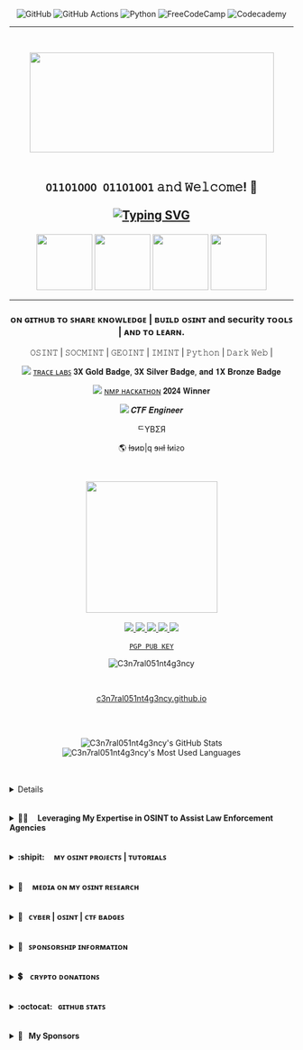 <div align="center">

![GitHub](https://img.shields.io/badge/github-black.svg?style=for-the-badge&logo=github&logoColor=green)
![GitHub Actions](https://img.shields.io/badge/github%20actions-black.svg?style=for-the-badge&logo=githubactions&logoColor=green)
![Python](https://img.shields.io/badge/REDTEAM-black?style=for-the-badge&logo=python&logoColor=red)
![FreeCodeCamp](https://img.shields.io/badge/Freecodecamp-black.svg?&style=for-the-badge&logo=freecodecamp&logoColor=green)
![Codecademy](https://img.shields.io/badge/Codecademy-black?style=for-the-badge&logo=codecademy&logoColor=green)

---

</div>

<br>
<p align="center"> <img width="433" height="177" src="https://user-images.githubusercontent.com/104733166/236908488-60f25e53-47a8-43d5-a45a-b9b9dd37900e.gif"/>
<br>
<br>

## <p align="center"> ```𝟢𝟣𝟣𝟢𝟣𝟢𝟢𝟢 𝟢𝟣𝟣𝟢𝟣𝟢𝟢𝟣``` 𝚊𝚗𝚍 𝚆𝚎𝚕𝚌𝚘𝚖𝚎! 👋 <br> <br> [![Typing SVG](https://readme-typing-svg.herokuapp.com?font=Goldman&size=21&duration=3333&pause=333&color=00F72B&background=000000&vCenter=true&multiline=true&width=433&height=133&lines=%24+whoami;WHITEROSE.;%5BBrijesh../../../etc.passwd%5D%F0%9F%93%A1)](https://git.io/typing-svg)</p>


<p align="center"> 

<img width="99" height="99" src="https://i.pinimg.com/1200x/8c/fc/f2/8cfcf2a8010fe9a08647754bd93fb1c4.jpg"/>

<img width="99" height="99" src="https://upload.wikimedia.org/wikipedia/commons/4/43/Seal_of_the_United_States_Department_of_Defense_%282001%E2%80%932022%29.png"/>

<img width="99" height="99" src="https://scontent.famd18-1.fna.fbcdn.net/v/t39.30808-6/462365207_946333627536643_8700398047686033444_n.jpg?_nc_cat=103&ccb=1-7&_nc_sid=6ee11a&_nc_ohc=sOBHlEQlT9cQ7kNvwERVMAK&_nc_oc=AdkxtBSlUOD7WH3ppGPvPmYcI0t-jF-pZAc2Q-MBl_UvVs1wC_uGOsDzNdFq2LT86m0&_nc_zt=23&_nc_ht=scontent.famd18-1.fna&_nc_gid=10GUuHQ2WiYtxhymDjaDzQ&oh=00_AfUCzvw53lz6l68eRuRrL9MFZWhQduoFlVPd6gHsz7bz5w&oe=689B97D9"/>

<img width="99" height="99" src="https://cdn.theorg.com/981a3a04-dfc8-4ccd-852a-c6b86310b4ea_thumb.jpg"/>
</p>

---

###  <p align="center"> ᴏɴ ɢɪᴛʜᴜʙ ᴛᴏ ꜱʜᴀʀᴇ ᴋɴᴏᴡʟᴇᴅɢᴇ | ʙᴜɪʟᴅ ᴏꜱɪɴᴛ and security ᴛᴏᴏʟꜱ | ᴀɴᴅ ᴛᴏ ʟᴇᴀʀɴ. </p>    

<p align="center"> 𝙾𝚂𝙸𝙽𝚃 | 𝚂𝙾𝙲𝙼𝙸𝙽𝚃 | 𝙶𝙴𝙾𝙸𝙽𝚃 | 𝙸𝙼𝙸𝙽𝚃 | 𝙿𝚢𝚝𝚑𝚘𝚗  | 𝙳𝚊𝚛𝚔 𝚆𝚎𝚋 | </p>
<p align="center"> <img width="15" src="https://user-images.githubusercontent.com/104733166/219610687-0da86d7d-dcd7-451e-8ac7-f4f484092dea.png"> <a href=https://www.tracelabs.org>ᴛʀᴀᴄᴇ ʟᴀʙꜱ<a> 𝟑𝐗 𝐆𝐨𝐥𝐝 𝐁𝐚𝐝𝐠𝐞, 𝟑𝐗 𝐒𝐢𝐥𝐯𝐞𝐫 𝐁𝐚𝐝𝐠𝐞, 𝐚𝐧𝐝 𝟏𝐗 𝐁𝐫𝐨𝐧𝐳𝐞 𝐁𝐚𝐝𝐠𝐞 </p> 
<p align="center"> <img width="15" src="https://github.com/user-attachments/assets/6290e4f8-97dd-4818-b11a-b712de5761cc"> <a a href=https://www.missingpersonshackathon.com.au>ɴᴍᴘ ʜᴀᴄᴋᴀᴛʜᴏɴ<a> 𝟐𝟎𝟐𝟒 𝐖𝐢𝐧𝐧𝐞𝐫 </p> 
<p align="center"> <img width="66" src="https://github.com/C3n7ral051nt4g3ncy/C3n7ral051nt4g3ncy/assets/104733166/82ec8424-8403-44dc-b83d-85191fad9026"> 𝑪𝑻𝑭 𝑬𝒏𝒈𝒊𝒏𝒆𝒆𝒓</p>     
<p align="center">ᄃYBΣЯ</p>
<p align="center">🌎 ƚɘᴎɒ|q ɘʜƚ ƚᴎiꙅo</p>
<br>



<p align="center"> <img width="233" height="233" src="https://user-images.githubusercontent.com/104733166/187543867-773fe7a1-093c-4dd9-9029-a84fae9ddc99.gif"/>

<br>
      
<p align="center">
  <!-- Medium -->
  <a href="https://deepsystems.medium.com/">
    <img src="https://img.shields.io/badge/Medium-000000?style=for-the-badge&logo=medium&logoColor=white"/>
  </a>

  <!-- X / Twitter -->
  <a href="https://x.com/whiteroseRT">
    <img src="https://img.shields.io/badge/X-000000?style=for-the-badge&logo=x&logoColor=white"/>
  </a>

  <!-- Instagram -->
  <a href="https://www.instagram.com/whiterose.jpeg/">
    <img src="https://img.shields.io/badge/Instagram-E4405F?style=for-the-badge&logo=instagram&logoColor=white"/>
  </a>

  <!-- Reddit -->
  <a href="https://www.reddit.com/user/Prudent_Effort_4065/">
    <img src="https://img.shields.io/badge/Reddit-FF4500?style=for-the-badge&logo=reddit&logoColor=white"/>
  </a>

  <!-- GitHub -->
  <a href="https://github.com/redhet-whiterose">
    <img src="https://img.shields.io/badge/GitHub-100000?style=for-the-badge&logo=github&logoColor=white"/>
  </a>



<br>

<div align="center">


</div>
            
</div>


</div>

<p align="center"><a href="https://keybase.io/osint_intel/pgp_keys.asc"><code>PGP PUB KEY</code></a> </p>

<p align="center"> 
<img src="https://komarev.com/ghpvc/?username=C3n7ral051nt4g3ncy&label=Profile%20views&color=blueviolet&style=flat" alt="C3n7ral051nt4g3ncy"/></p>

<br>
<p align="center"> 
<a href=https://c3n7ral051nt4g3ncy.github.io/index.html>c3n7ral051nt4g3ncy.github.io<a>
</p>        
<br>
<br>

<p align="center"> 

<img width="600px" src="https://github-readme-stats-lake-omega.vercel.app/api?username=C3n7ral051nt4g3ncy&show_icons=true&line&theme=ocean_dark&midnight-purple&bg_color=100,000000,8a2eff" alt="C3n7ral051nt4g3ncy's GitHub Stats"/>
   
<br>
      
<img width="600px" src="https://github-readme-stats-lake-omega.vercel.app/api/top-langs/?username=C3n7ral051nt4g3ncy&&&langs_count=4&line&theme=ocean_dark&midnight-purple&bg_color=100,000000,8a2eff" alt="C3n7ral051nt4g3ncy's Most Used Languages"/>

</p>

<br>

<br>

<!-- Whois.COA -->
<details>
<summary><b> :mag:&nbsp; &nbsp; ᴡʜᴏɪꜱ.ᴄ3ɴ7ʀᴀʟ051ɴᴛ4ɢ3ɴᴄʏ &nbsp;&nbsp;&nbsp;</b></summary><p>
<img align="right" width="99" height="99"  src="https://user-images.githubusercontent.com/104733166/166296936-0dd0d432-4d6a-42ab-9000-189cebfbceff.png" />
      
<blockquote>
      
$ 𝚠𝚑𝚘𝚊𝚖𝚒
  
<br><ul style="list-style-type:disc;">
<li>🔥 Passionate about: CYBER | OSINT | SOCMINT | IMINT | GEOINT | DARK WEB | CRYPTO | PYTHON | OPSEC :lock: </li>

<li>👨‍🏫 OSINT Trainer <a href=https://github.com/TacticalOsintAcademy>@Tactical OSINT Academy</a></li>
<li>👨‍🏫 OSINT Trainer <a href=https://www.ess-e.fr>@École Supérieure de la Sûreté des Entreprises</a> For the DSAC course (Data Security Analyst) and ROC (Renseignement d'Origine Cyber) </li>
<li>👑 Founding Member of <a href=https://osint.uk>OSINT.UK</a></li>

<li>🏴 The OSINTion Black Badge </li>
<li>🥇 3x Trace Labs Gold Badge award </li> 
<li>🏆 2024 NMP Hackathon Winner </li>
<li>🥈 3x Trace Labs Silver Badge Award</li>
<li>🥉 1x Trace Labs Bronze Badge Award</li>
<li>⚖️ Trace Labs Judge (OSINTomatico Conference 2023, Madrid, Spain)</li> 
<li>👾 Hacktoria Community Member | Ⓗ Hacktoria CTF Team Member</li>

<br>
<li>🧠 Regular contributor to the OSINT community & enjoys bringing to light new OSINT techniques. </li>
<li>👨‍💻 Creator of <a href=https://github.com/C3n7ral051nt4g3ncy/HandleHawk>HandleHawk 🦅 Username Reconnaissance tool<a></li>
<li>👨‍💻 Creator of the Masto <a href=https://github.com/C3n7ral051nt4g3ncy/Masto_Maltego_Transform>Maltego Transform<a></li>
<li>🤖 Creator of the OpenAI GPT called <a href=https://chatgpt.com/g/g-UPQXoVGbN-trace-labs-buddy>Trace Labs Buddy<a> ֎ </li>
<li>🤖 Creator of the Discord Bot called <a href=https://github.com/C3n7ral051nt4g3ncy/GitOSINT_Bot>GitOSINT<a> 🦾</li> 
<li>👨‍💻 Creator of <a href=https://github.com/C3n7ral051nt4g3ncy/Masto>Masto<a> 🐘</li> 
<li>👨‍💻 Creator of <a href=https://pypi.org/project/masto/>the Masto OSINT Tool Python package (on PyPI)</a> 🐘 </li>
<li>👨‍💻 Creator of <a href=https://github.com/C3n7ral051nt4g3ncy/webosint>WebOSINT<a> 🌐 </li> 
<li>👨‍💻 Creator of <a href=https://github.com/C3n7ral051nt4g3ncy/WhatsMyName-Python>WhatsMyName Python<a> 👤 </li> 
<li>👨‍💻 Creator of <a href=https://github.com/C3n7ral051nt4g3ncy/JustTrakEM>Just Trak'EM<a> 📍 </li>     
<li>🤓 Creator of <a href=https://github.com/C3n7ral051nt4g3ncy/PCT>People Count Tool<a> 🧑‍🤝‍🧑</li> 
<li>👨‍💻 Creator of <a href=https://github.com/C3n7ral051nt4g3ncy/FB2MKTP>FB2MKTP - Facebook to Marketplace<a> 🇫🇧 ==> 🇲 🇰 🇹 🇵</li> 
<br>
<li>🎤 Invited as a speaker at <a href=https://web.archive.org/save/https://europe.forum-fic.com/en/associated-event-osint-day> FIC 2023 (International CyberSecurity Forum | OSINT Day)<a></li> 
<li>🎤 Invited as a speaker at <a href=https://www.youtube.com/watch?v=Yk8JNM2Snno>  OSINT Punk 23 </a> #OSINTPunk23</li> 
<li>🎤 Invited as a speaker at <a href=https://www.linkedin.com/company/osinterdam/>  OSINTerdam 07-2024 (Amsterdam, NL) </a> #OSINTerdam</li> 
<li>👮‍♂️ Invited as an OSINT analyst at Bordeaux Montaigne University, for the <a href=https://github.com/C3n7ral051nt4g3ncy/C3n7ral051nt4g3ncy/assets/104733166/683c8081-c8ba-467c-8dd4-13c7f624b562> first #OSINT Law Enforcement Bootcamp 2024<a>, organized by CyberNeTic Project, to work and help solve Cold Cases for the French National Police and Gendarmerie .
<br>
<br>
<li>✒️ Volunteer report writer for the <a href=https://www.tracelabs.org>Trace Labs<a> organization after Trace Labs CTF events.</li> 
<li>🗃️ Archiver at <a href=https://archive.org/>The Internet Archive</a> (Wayback Machine)</li> 
<li>✍️ Project WhatsMyName 2nd top contributor behind <a href=https://github.com/WebBreacher> @WebBreacher</a> WMN is one of the top OSINT Tools for username enumeration: https://whatsmyname.app (GitHub: https://github.com/WebBreacher/WhatsMyName)</li> 
<li>✍️ Writer/Contributor to the OSINT Newsletter by Jake Creps. Shared a 404 Bypass Technique that was found on Gravatar <a href=https://github.com/C3n7ral051nt4g3ncy/C3n7ral051nt4g3ncy/assets/104733166/210e4a44-409f-4767-a5cd-aa6456b61265>in the October 2023 OSINT Newsletter</a> 
<br>
<br>
<li>🥇1st place - Gold Badge Award in the Trace Labs OSINT Search Party CTF 2025.04 </li> 
<li>🥇1st place - CTF HUNT, École de Guerre Économique (Economic War School) </li> 
<li>🥇1st place - 2024 Australia NMP (National Missing Persons) Hackathon (215 Teams Competed) </li>
<li>🥇1st place - Gold Badge Award in the Trace Labs OSINT Search Party CTF 2024.01 </li> 
<li>🥇1st place - Gold Badge Award in the Trace Labs OSINT Search Party CTF 2023.02 </li>    
<li>🥇1st place in the OSINT GAMES CTF TENET | 2022: created by <a href=https://github.com/WebBreacher> @WebBreacher</a></li>
<li>🥇1st Team to finish the HEXA OSINT CTF 2024 Challenges phase (V3) (4th overall after the reports "analysis" phase). Team "Les Blaireaux des Légendes"</a></li>
<li>🥇1st place in the Hacktoria OSINT CTF | Downtown Murderer 2022</li> 
<li>🥇1st place in the CTF OSINT Bleuet de France 2022 (AEGE War School and ONACVG/Bleuet de France , French Ministry of Defense)</li>
<li>🥈2nd place in the 2024 Stranger Case OSINT CTF organised by Esna Bretagne. CTF partnership with Orange Cyberdefense, Root Me, and Yubico.
<li>🥈2nd place - Silver Badge Award in the Trace Labs OSINT Search Party CTF 2024.04</li>
<li>🥈2nd place - Silver Badge Award in the Trace Labs OSINT Search Party CTF 2022.11 | OSE (Operation Safe Escape)</li>
<li>🥈2nd place - Silver Badge Award in the Trace Labs OSINT Search Party CTF 2022.03</li>
<li>🥈2nd place Hacktoria CTF Operation Manhunt 2023 </li>
<li>🥈2nd Place Hacktoria CTF OP Galaxios 2022</li>
<li>🥉3rd Place in the OSINT Combine CTF | 2025 </li>
<li>🥉3rd Place Oscar Zulu OSINT CTF | Le Bruit des Bottes| 2025 </li>
<li>🥉3rd Place MilOsint CTF | 2021 </li>
<li>🥉3rd Place in the Stranger Case OSINT CTF organised by Esna Bretagne and Esn'Hack ./CTF partnership with DGA - Direction Générale de l'Armement (French Government Defense procurement and technology agency), Airbus Cybersecurity, Diateam & Apixit | 2022</li>
<br>
<li> Participated in the <a href=https://www.missingpersonshackathon.com.a> 2024 Australian National Missing Persons (NMP) Hackathon</a></li>
<li> Qualified for the HEXA OSINT CTF final at LeHack 2024 (https://lehack.org), Team Blaireaux des Légendes (1st place in the Challenges | 4th after the reports analysis) </a></li> 
<li> One of 9 out of +700 to fully complete the <a href=https://samplectf.com> SampleCTF</a></li> 
<li> 6th place HEXA OSINT CTF 2021 Team OSINT-B33R [Sopra Steria and La Fabrique Défense, French Ministry of Defense]</li>
<li> 6th place out of 170 Teams in the 2024 Gendarmerie Nationale CTE (Capture The Evidence) 
<li> 8th place HEXA OSINT CTF V2 2023 Team CogitOSINT Ergo Sum [Sopra Steria]- 116 Teams participated.</li> 
<li> Participated in the 2022 DefCon https://defcon.org Trace Labs OSINT CTF, Las Vegas, USA (7th Place with The Osint Unit)</li> 
<li> Participated Solo in the RACTF - Digital Overdose 2022 Conference CTF (Teams of 4 players), 27th place out of over 450 teams</li>

<br>

<li> Mentionned by RUSI:Royal United Services Institute (UK's leading defence and security think tank), on the following 62-page paper --> <a href=https://static.rusi.org/330_OP_FutureOfOpenSourceIntelligence_FinalWeb0.pdf> The Future of Open Source Intelligence for UK National Security</a>  [Archived on WayBack Machine] </li>
<li> Featured on a Facial Recognition Guide by Henk Van Hess on GIJN (Global Investigative Journalism Network) --> <a href=https://gijn.org/resource/facial-recognition-made-easy/>Facial Recognition made easy</a> [Archived on WayBack Machine] </li>
<li> Mentionned by the <a href=https://baj.media/be/karysnae/sposoby-raspoznavaniya-lic-instrumenty-dlya-jurnalistov> Belarussian Association of Journalists</a> [Archived on WayBack Machine] </li>
<li> First to find and reveal weaknesses on Sports Tracker App which has Public Tracking on by default for iOS devices  --> <a href=https://x.com/OSINT_Tactical/status/1770471606038483270/> Thread posted on X </a> </li>
<li> Featured in this French press article about the top French OSINTers --> <a href=https://www.latribune.fr/opinions/tribunes/renseignement-de-source-ouverte-osint-l-excellence-francaise-peut-elle-encore-etre-renforcee-956805.html> OSINT, Can French excellence still be reinforced</a> [Archived on WayBack Machine] </li>
<li> Featured in the <a href=https://www.aege.fr/global/gene/link.php?doc_id=97>January 2024 issue of Mag'OSINT</a> [Archived on WayBack Machine] </li>
<li> Featured in <a href=https://intelekto.fr/21221-top-15-comptes-twitter-osint/>Intelekto's top 15 OSINT accounts to follow on Twitter</a> [Archived on WayBack Machine] </li>
<li> Featured in <a href=https://github.com/cqcore/OSINT-Practitioners/> CqCore's TOP Osint Practitioners list</a> </li>
<li> Featured on <a href=https://0xtechrock.gumroad.com/l/OSINTers>0xtechrock's OSINTers list to follow</a> [Archived on WayBack Machine] </li>
<li> Featured in the <a href=https://osintnewsletter.com/p/50> OSINT Newsletter Issue 50 (April 2024) </a></li>  
<li> Featured in the <a href=https://osintnewsletter.com/p/the-osint-newsletter-missing-persons-trace-labs> Jake Creps 28th of August 2023 OSINT Newsletter --> Finding Missing Persons - Trace Labs CTF Review (DEFCON 31) </a> [Archived on WayBack Machine]</li>   
<li> Featured in the <a href=https://osintnewsletter.com/p/the-osint-newsletter-july-2023> Jake Creps July 2023 OSINT Newsletter</a> regarding the Google Calendar OSINT Technique that I found. [Archived on WayBack Machine]</li> 
<li> Featured in the <a href=https://644w7.r.a.d.sendibm1.com/mk/mr/sh/1f8JAEjGcfF85v6RgNXbSXMreF/Lizgp5au4XQp> Intelfe July 2023 Newsletter</a> regarding the Google Calendar OSINT Technique that I brought to light.</li> 
<li> Featured in the July 2023 <a href=https://preview.mailerlite.com/d5n9d8q0s0/2260397387069529087/o2t5/> OSINT Jobs Newsletter</a> regarding the new Google Calendar OSINT Technique that I found. [Archived on WayBack Machine]</li>    
<li> Featured in the <a href=https://osintnewsletter.com/p/march-2023> Jake Creps March 2023 OSINT Newsletter</a> in relation to a new Google Chat Technique I brought to light. [Archived on WayBack Machine]</li> 
<li> Featured in <a href=https://sector035.nl/articles/2022-35>Week in OSINT 2022-35</a> by <a href=https://twitter.com/Sector035>@Sector035. </a> [Archived on WayBack Machine] <a/></li>
<li> Featured again in <a href=https://sector035.nl>sector035's newsletter</a> in relation to Masto OSINT tool in <a href=https://sector035.nl/articles/2022-45>Week in OSINT 2022-45 <a/> [Archived on WayBack Machine] </li>
<li> Mentioned in the resources of <a href=https://github.com/WebBreacher> @WebBreacher</a> at the 2022 DEFCON30 | Recon Village: 
 <a href=https://reconvillage.org/talks/#talk-1> The Future of Collecting Data from the Past: OSINT Now and Beyond</a> (Resource: OSINT Inception). [Archived on WayBack Machine] <a/></li>
<li> OSINT-FR Hall of Fame: <a href=https://osintfr.com/en/our-osinters-are-talented>Talented OSINTers</a> [Archived on WayBack Machine] </a></li>
<li> Featured in the <a href=https://preview.mailerlite.com/c7j8u4n9s2/2037099115355053047/o5z0/>OSINT Jobs September 2022 newsletter - This Week's OSINT Tips and Tricks. </a>[Archived on WayBack Machine]</li>
<li> Work done on partial Facial Recognition was <a href=https://github.com/C3n7ral051nt4g3ncy/C3n7ral051nt4g3ncy/assets/104733166/c858d586-06ef-434c-bb39-6d91ce78a743>mentionned at the INCYBER Forum 2024</a> by Sylvain Hajri (Navlys), founder of Epieos.</li>
<li> Facial Recognition work was presented at the <a href=https://user-images.githubusercontent.com/104733166/203194889-b04994b2-1357-4a2a-9f73-e2ba0c87b238.png> RootedCON 2022 in Madrid</a></li>
<li> Beta-Tester for <a href=https://app.osintracker.com>OSINTracker</a> and OSINT Rooms on <a href=https://tryhackme.com> TryHackMe</a></li>
<li> Osintracker Sponsor --> https://www.osintracker.com/partnerships</li>
<li> 2024 InCyber Forum Partner #Fic2024 for the OSINT Day</li>
<li> Contributed to <a href=https://www.osint.industries>Osint Industries</a> the Facebook Marketplace module</li>
<li> Featured in an <a href=https://www.osint.industries/project/using-facebook-to-crack-fraud-and-find-missing-persons-with-osint-tactical>OSINT Industries Case Study:</a> "Using Facebook to Crack Fraud and Find Missing Persons with OSINT Tactical."</li>
<li> Feb 2025: Helped <a href=https://www.osint.industries>OSINT Industries</a> with various modules</li>
<li> Feb 2025: <a href="https://github.com/C3n7ral051nt4g3ncy/C3n7ral051nt4g3ncy/blob/main/assets/Linkedin.png">Posted</a> about a vulnerability on <a href="https://www.pappers.fr">Pappers</a> exposing hundreds of passport numbers. It was fixed by Pappers in less than 24 hours.</li>
<li> March 2025: <a href="https://github.com/user-attachments/assets/31cb2d88-9b95-4e15-a7d8-f1b9bafc1b17"> Complimented by Maltego for creating Masto Maltego Transform.</a>
<li> Mentioned in an article by OSINT Industries on 14/03/2025 --> <a href="https://www.osint.industries/post/osint-on-facebook-find-emails-phone-numbers-and-more">OSINT on Facebook: Find Emails, Phone Numbers, and More.</a>






</ul>  
</blockquote>
  
</p>
</details>
  
<br>  
  
<br>

<!-- Using My OSINT (Open Source Intelligence) skills & tactics to help Law Enforcement -->
<details>
<summary><b>👮‍♀️ &nbsp; &nbsp; Leveraging My Expertise in OSINT to Assist Law Enforcement Agencies &nbsp;&nbsp;&nbsp; </b></summary>
<p>

<!-- Helping Law Enforcement Cases:START -->

- Identified and located an individual wanted by the FBI by using only Open Source Intelligence --> <a href=https://x.com/OSINT_Tactical/status/1728460721762279843>See the Post on X. </a></li>

- Found data on a criminal wanted by the Australian NSW Police --> <a href=https://github.com/C3n7ral051nt4g3ncy/C3n7ral051nt4g3ncy/assets/104733166/40c0246b-fe22-419f-8dd9-7c6ce1bf596e> Report was sent in 2023 </a></li>

- Found new <a href=https://github.com/C3n7ral051nt4g3ncy/C3n7ral051nt4g3ncy/assets/104733166/80c4501f-8e46-40cb-a999-48254369d135> intelligence on a high priority wanted criminal </a>. The intel was submitted to Europol - FAST (Fugitive Active Search Team)</li>

- Located an individual wanted by the UK NCA (National Crime agency) and provided the NCA with his <a href=https://github.com/C3n7ral051nt4g3ncy/C3n7ral051nt4g3ncy/assets/104733166/f7bb9ca0-2b21-40dd-a79c-0ef7efb39118> current location and the exact GPS coordinates of where to find him. </a></li>

- Found information on a wanted criminal in UK and submitted the <a href=https://github.com/C3n7ral051nt4g3ncy/C3n7ral051nt4g3ncy/assets/104733166/70eb781f-c0ec-4b34-8b0c-507747ded764> data </a> to the London Metropolitan Police.

- Helped French law enforcement identify & arrest a group of criminals using only OSINT (Open Source Intelligence) <a href=https://github.com/C3n7ral051nt4g3ncy/C3n7ral051nt4g3ncy/assets/104733166/a50be2f0-bcd6-49fa-9b3b-601c33c5623e> Click to see the Thank you note from the Gendarmerie Nationale Commander. </a></li>

- Carried out extensive research that lead to finding intelligence on a Ukrainian hacker wanted by the US Government with a 1 million price tag on his head (Full findings report is 33 pages)  <a href=https://x.com/OSINT_Tactical/status/1741230287856537705> Twitter post. </a></li>



<!-- Helping Law Enforcement Cases:END --></p> 
      
</details>

<br>

<br>

<!-- OSINT Projects -->
<details>
<summary><b>:shipit: &nbsp; &nbsp; ᴍʏ ᴏꜱɪɴᴛ ᴘʀᴏᴊᴇᴄᴛꜱ | ᴛᴜᴛᴏʀɪᴀʟꜱ &nbsp;&nbsp;&nbsp; </b></summary>
<p>
      
<!-- OSINT-PROJECT-LIST:START -->
- [HandleHawk Username Recon 🦅 ](https://github.com/C3n7ral051nt4g3ncy/HandleHawk)
- [Masto Maltego Transform 🐘 ](https://github.com/C3n7ral051nt4g3ncy/Masto_Maltego_Transform)
- [Trace Labs Buddy GPT ֎ - Helping Teams before and during Trace Labs CTF events](https://chatgpt.com/g/g-UPQXoVGbN-trace-labs-buddy)
- [OSINT INCEPTION 🚀 - A start.me page of the best OSINT start.me projects](https://start.me/p/Pwy0X4/osint-inception)
- Project OSINT inception is used by [SMART - Start Me Aggregated Resource Tool](https://smart.myosint.training)
- [OSINT INCEPTION GITHUB 🏢 - Project Links](https://github.com/C3n7ral051nt4g3ncy/OSINT_Inception-links)
- [GOOGLE CSE 🇬 - Google Custom Search Engine of the top start.me resources](https://start.me/p/Pwy0X4/osint-inception)
- [FACIAL RECOGNITION 👤 - Tracking Military personnel with facial recognition](https://twitter.com/OSINT_Tactical/status/1498694266754899978)
- [OSINT BOOKMARKLETS 🏷️ - Semi-Automated Faster Searches](https://github.com/C3n7ral051nt4g3ncy/OSINT-Bookmarklets)
- [Protintelligence 🐍 - Python Tool](https://github.com/C3n7ral051nt4g3ncy/Prot1ntelligence)
- [W3b0s1nt (WebOSINT) 🐍  - Python Tool](https://github.com/C3n7ral051nt4g3ncy/webosint)
- [WhatsMyName-Python 🐍 - Unofficial WMN Python Script I made for myself](https://github.com/C3n7ral051nt4g3ncy/WhatsMyName-Python)
- [Masto OSINT Tool 🐍 - Python tool to gather information on Mastodon users and instances](https://github.com/C3n7ral051nt4g3ncy/Masto)
- [Just Trak'EM 🐍 - Python tool to search for Sports Tracker Profiles](https://github.com/C3n7ral051nt4g3ncy/JustTrakEM)
- [People Count Tool 🧑‍🤝‍🧑 - Python tool running on a development server (Flask), uses YOLOv5 Artificial Intelligence to count people from an image.](https://github.com/C3n7ral051nt4g3ncy/PCT)
- [FB2MKTP 🐍  - Python tool to get Facebook user ID and to go from FB profile to Marketplace account.](https://github.com/C3n7ral051nt4g3ncy/FB2MKTP)
- [GitOSINT Bot 🤖  - Discord OSINT Bot](https://github.com/C3n7ral051nt4g3ncy/GitOSINT_Bot)
- Tutorial 📚 [- cURL for OSINT](https://github.com/C3n7ral051nt4g3ncy/cURL_for_OSINT)
- Tutorial 📚 [- Obsidian | Made 2 templates](https://github.com/C3n7ral051nt4g3ncy/Obsidian)
- Tutorial 📚 [- Using a Virtual Environment for OSINT Python tools](https://github.com/C3n7ral051nt4g3ncy/python_virtual_environment)
- First to find the Google Chat Technique 🕵️‍♂️ [- First to find and mention the Google Chat Technique to check if a Gmail address or Google Group exists, with the ability to also get the photo of the user, and GAIA ID](https://twitter.com/OSINT_Tactical/status/1635386804441600001?s=20)
- Facial Recognition Trick and Tip 👤 [- Found that 2 different Facial Recognition tools don't work with black and white photos of faces, a simple trick solves this issue](https://twitter.com/OSINT_Tactical/status/1661055926424551439)
- First to find the Protonmail Custom Domain trick ⚛️ [- Found that the API shows the main email address for any custom domain that uses a catch-all, no matter what the input in front of {%@domain.com} is](https://twitter.com/OSINT_Tactical/status/1666505637780398101?s=20)
- Created a Map (in French) of firearms that have been used (confirmed shots fired), stolen, or seen on social media during the France June/July 2023 Riots. The map was/is used by Law Enforcement, French and foreign OSINT community members, and viewed thousands of times --> [Click here to see the Map](https://goo.gl/maps/vszdNxCvkVFChcDm8)
- First to find the Google Calendar OSINT Technique 📆 [- Found a way of checking if any email is tied to a Google Account by using Google Calendar](https://twitter.com/OSINT_Tactical/status/1677405840146309121?s=20)
- Found a new technique for Snapchat Map in November 2023 to get the date and time of a video


<br>

:octocat: **GitHub Code | Projects contributions:** 
      
- https://whatsmyname.app [WhatsMyName OSINT Tool](https://github.com/WebBreacher/WhatsMyName) created by [@WebBreacher](https://github.com/WebBreacher) and by [@OSINTCombine](https://github.com/OSINTCombine)
- [Obsidian OSINT Templates](https://github.com/WebBreacher/obsidian-osint-templates) in collaboration with [@WebBreacher](https://github.com/WebBreacher)
- [OSINT Stuff Tool Collection](https://github.com/cipher387/osint_stuff_tool_collection) created by [@cipher387](https://github.com/cipher387)
- [Twayback Python OSINT Tool](https://github.com/Mennaruuk/twayback) by [@Mennaruuk](https://github.com/Mennaruuk)
- [Maigret OSINT Tool](https://github.com/soxoj/maigret) by [@Soxoj](https://github.com/soxoj)
- [Mailcat email OSINT Tool](https://github.com/sharsil/mailcat) by [@sharsil](https://github.com/sharsil)
      
<!-- OSINT-PROJECT-LIST:END --></p> 
      
</details>

<br>

<!-- Media --> <br>
<details>
<summary><b>📰 &nbsp; &nbsp; ᴍᴇᴅɪᴀ ᴏɴ ᴍʏ ᴏꜱɪɴᴛ ʀᴇꜱᴇᴀʀᴄʜ &nbsp;&nbsp;&nbsp;  </b></summary>
<p>

<br>
      
<br>
      
<!--MEDIA:START-->
      
*`The articles below have been archived, in case one of them is not accessible, grab the link and put it through The Internet Archive (WayBack Machine)` 
     
- <a href="https://www.wired.com/story/facial-recognition-identify-russian-soldiers"> WIRED: Online Sleuths Are Using Face Recognition to ID Russian Soldiers 🇺🇸</a>
      
- <a href="https://www.washingtonexaminer.com/news/identities-of-russian-soldiers-revealed-through-facial-recognition-technology"> Washington Examiner Article 🇺🇸</a>
 
- <a href="https://www.latribune.fr/opinions/tribunes/renseignement-de-source-ouverte-osint-l-excellence-francaise-peut-elle-encore-etre-renforcee-956805.html"> Renseignement de source ouverte (OSINT) : l'excellence française peut-elle encore être renforcée ? 🇫🇷 <a/>
      
- <a href="https://www.nextinpact.com/article/68616/la-reconnaissance-faciale-pour-combattre-guerre-en-ukraine"> La Reconnaissance Faciale pour combattre la guerre en Ukraine/ French Article writen by @ManHack 🇫🇷 <a/>
  
- <a href="https://www.rfi.fr/fr/technologies/20220316-la-reconnaissance-faciale-en-temps-de-guerre-selon-clearview"> La reconnaissance faciale en temps de guerre selon Clearview 🇫🇷 <a/>
      
- <a href="https://fr.news.yahoo.com/société-française-identifie-soldats-russes-135210413.html?guccounter=1&guce_referrer=aHR0cHM6Ly93d3cuZ29vZ2xlLmNvbS8&guce_referrer_sig=AQAAAHYcbidHeQvwNF89cFqzPqUoIrVfduflgQ57WzTkKhkXHPohouH-4JUJBrEsDO7ooxxzjtC1xHtp4T3RipXLVmKks82Xaozw3AxMPA9YmDWLeO__5Aqaz4K5xvQTqEs3_OJyyNi_2ODxmX7O21-Lyrdw4ckO8eimNh9Zf7OI9AZJ"> Une société française identifie les soldats russes en Ukraine par reconnaissance faciale 🇫🇷 <a/>
      
- Mentionned in MAG'OSINT (Osint Magazine of the French Economic War School) 🇫🇷 [MAGOSINT.pdf](https://github.com/C3n7ral051nt4g3ncy/C3n7ral051nt4g3ncy/files/10948348/2023113354_mag-osint-13-aege-2.pdf)
      
      
- <a href="https://www.abc.es/economia/abci-inteligencia-artificial-tambien-entra-combate-guerra-ucrania-202203140205_noticia.html"> Spanish Article 🇪🇸</a>

- <a href="https://www.elespanol.com/mundo/20230501/tension-cargas-policiales-francia-convierte-protesta-macron/760424065_0.html"> Spanish Article 🇪🇸</a>
      
- <a href="https://as.com/diarioas/2022/03/06/actualidad/1646582802_197827.html"> Spanish Article 🇪🇸</a>
      
- <a href="https://www.niusdiario.es/ciencia-y-tecnologia/tecnologia/inteligencia-militar-alcance-prolifera-invasion-osint_18_3291497041.html"> Spanish Article 🇪🇸</a>
  
- <a href="https://news.sina.cn/gn/2022-03-28/detail-imcwiwss8541952.d.html"> Chinese article 🇨🇳 <a/>
  
- <a href="https://m.thepaper.cn/baijiahao_17188086"> Chinese article 🇨🇳 <a/>

- <a href="https://technews.tw/2022/03/21/ai-in-war/"> Featured in Tech News: Taiwan 🇹🇼 <a/>

- [Comments](https://user-images.githubusercontent.com/104733166/172185332-1d02ccdb-07c3-418d-bf94-bfbd9ca1f3aa.png) about my project: [OSINT INCEPTION](https://start.me/p/Pwy0X4/osint-inception) by [**start.me**](https://start.me) 🇳🇱
  
- Helped French Factchecking unit "Les Vérificateurs" from Groupe TF1/LCI regarding the Putin Body Double. (See video below)

https://user-images.githubusercontent.com/104733166/233765799-dbfc612f-c8cc-4dd8-93b8-6103dd6d5aba.mp4


      
      
<br>  

<!--MEDIA:END-->
      
</p>
</details>
      
<br>
      
<br>
      

<!-- Badges & CTF Events -->
<details>
<summary><b> 🔖 &nbsp; ᴄʏʙᴇʀ | ᴏꜱɪɴᴛ | ᴄᴛꜰ ʙᴀᴅɢᴇꜱ &nbsp;&nbsp;&nbsp; </b></summary>
<p>
      
<br>
 
      
🖱️`click on images to enlarge` 
      
<br>
<br>

<div align="center">
TryHackMe Stats | Badges :

<br>

[TryHackMe Live Updates Badge](https://tryhackme.com/api/v2/badges/public-profile?userPublicId=1483107) <br>

<img src="https://tryhackme-badges.s3.amazonaws.com/5uch4N00b.png">

<br>


</div>

<br>


<div align="center">

OhSINT                     |  Sakura                  | 7-day Streak                | AFK                         | Hash Cracker
---------------------------|--------------------------|-----------------------------|-----------------------------|-----------------------------|
<img width="90" height="90" src="https://user-images.githubusercontent.com/104733166/201360247-94ac6931-59e0-423d-af24-bacef3987a70.svg"/>  |  <img width="77" height="77" src="https://user-images.githubusercontent.com/104733166/201470172-f0b5be6b-041b-4d42-99d4-aa4dd551638b.png"/> | <img width="77" height="77" src="https://user-images.githubusercontent.com/104733166/206340038-6e50af76-5af5-4b3c-a5a7-d33f89e936fb.svg"/>  | <img width="77" height="77" src="https://github.com/C3n7ral051nt4g3ncy/C3n7ral051nt4g3ncy/assets/104733166/ef12c916-47bb-4087-a80e-6ca7691b5c8d"> | <img width="90" height="90" src="https://raw.githubusercontent.com/C3n7ral051nt4g3ncy/C3n7ral051nt4g3ncy/4e6e7f29cb17a5fb6c35b0c68dd8f4e477bcf412/assets/hashcracker.svg">





[OSINT DOJO Sakura Badge Verification](https://badgr.com/public/assertions/4y0D2SVEQrywIW8rkQUaYQ)

[OSINT DOJO AFK Badge Verification](https://badgr.com/public/assertions/7O9pegCWRyiviS7SX1SCiw) 

</div>

<p align="center">

   
<br>
<br>

<p align="center"> <img width="99" height="99" src="https://github.com/C3n7ral051nt4g3ncy/C3n7ral051nt4g3ncy/assets/104733166/cc65da5b-7c7b-4252-ac74-0d5fc3f6d6fd"/><br>

 [Trace Labs Gold Badge Verification on Badgr](https://ca.badgr.com/public/assertions/PLPI99LCQy2dkvPLdL8i_A)
      
     🥇1st Place Trace Labs [Gold Badge]
      Global OSINT Search Party CTF 2025-04 [Team The Legendary Badgers]
      Competed under the username: Tactical Badger
       
<br>
<br>



<p align="center"> <img width="99" height="99" src="https://github.com/C3n7ral051nt4g3ncy/C3n7ral051nt4g3ncy/assets/104733166/cc65da5b-7c7b-4252-ac74-0d5fc3f6d6fd"/><br>
      
 [Trace Labs Gold Badge Verification on Badgr](https://ca.badgr.com/public/assertions/aXpRaoQxQEWbpHY_dWlE2A)    

      
     🥇1st Place Trace Labs [Gold Badge (ex black badge)] 
      Global OSINT Search Party CTF 2024-01 [Team MissingNo]
      Competed under the username: Langley2.0
       
<br>
<br>

<p align="center"> <img width="99" height="99" src="https://github.com/C3n7ral051nt4g3ncy/C3n7ral051nt4g3ncy/assets/104733166/e4f4bc70-465f-43f5-9f9b-d4ec4451e231"/><br>
      
 [Trace Labs Gold Badge Verification on Badgr](https://ca.badgr.com/public/assertions/aD4CeF4bRRybkdw6e-dM5A)    

      
     🥇1st Place Trace Labs [Gold Badge (ex black badge)] 
      Global OSINT Search Party CTF 2023-02 [Team Wizards of OZINT 🧙‍♂️]
      Competed under the username: Pentagon
       
<br>
<br>

      
<p align="center"><img width="133" height="133" src="https://github.com/C3n7ral051nt4g3ncy/C3n7ral051nt4g3ncy/assets/104733166/12590a7a-98b1-4965-8416-4f7c38bc3a15"/><br>
      
    ✍️ TraceLabs Report Writer 
[Verify Report Writer Badge Authenticity](https://ca.badgr.com/public/assertions/khHawYHIT5SeUJ-LOykamA)
      
<br>
<br>
   
<p align="center"><img width="133" height="133" src="https://github.com/C3n7ral051nt4g3ncy/C3n7ral051nt4g3ncy/assets/104733166/7eff03b3-c235-469b-83ee-6aec0724f674"/><br>
        
    ⚖️ TraceLabs CTF Judge 
[Verify Judge Badge Authenticity](https://ca.badgr.com/public/assertions/MJLNzYbcQwK8kNnaceVHxQ)
    
            
<br>   
<p align="center"><img width="233" height="133" src="https://user-images.githubusercontent.com/104733166/177000301-2a92c2b8-f067-4280-a108-f885c2544a6e.png"/><br>

      
<br>
<br>

      
<br>   
<p align="center"><img width="233" height="133" src="https://user-images.githubusercontent.com/104733166/177000301-2a92c2b8-f067-4280-a108-f885c2544a6e.png"/><br>
      

  
    🥇1st Place OSINT GAMES CTF TENET (https://osintgames.ctfd.io)
      
      

      
<br>       
<br>      
<br>
<br> 
<p align="center"><img width="233" height="133" src="https://user-images.githubusercontent.com/104733166/170401991-de18e6f1-840e-474c-8b3c-ae41c53e00a0.png"/><br>
      
[Verify CTF result: certificate.pdf](https://github.com/C3n7ral051nt4g3ncy/C3n7ral051nt4g3ncy/files/8792343/certificate-downtown-murderer-coa.pdf) 



      
  
    🥇1st Place Hacktoria OSINT CTF (Downtown Murderer)
      
<br>
<br>

<br>
      
<p align=center> <img width="99" src="https://user-images.githubusercontent.com/104733166/170846281-0d6df82a-da15-4340-8df9-d4ea1be34e8d.png">
<p align="center"> <img width="233" height="133" src="https://user-images.githubusercontent.com/104733166/167261528-39616f95-1ab9-40bb-90be-ce2f7a648696.png"/>
      
[Bleuet de France OSINT CTF Gold Badge 2022 Verification on Badgr](https://eu.badgr.com/public/assertions/NrU39miXR5qMoH7ydn5C6A)
      
   
    🥇1st Place OSINT CTF Bleuet de France 🇫🇷 CTF organized by AEGE War School 
      In partnership with French Gov Agency ONACVG [National Office of Veterans and War Victims] & Bleuet de France
      

<br>
<br> 

<br> 
      
<p align="center"> <img width="99" height="99" src="https://user-images.githubusercontent.com/104733166/166777077-d96c51cb-4038-456f-8ff2-d5209596c655.png"/>

     🏴The OSINTion Black Badge/ issued by Joe Gray 
      [Verifications can be made with The OSINTion https://www.theosintion.com]
<br>
<br>


<p align="center"> <img width="233" height="166" src="https://github.com/user-attachments/assets/a5abedfe-a2df-4503-b2ff-7bf87c7074dd"/><br>

https://github.com/user-attachments/assets/1cba9cae-00ad-48af-96ca-ade6c016d3e9.mp4 

<br>


<p align="center"> <img width="233" height="233" src="https://github.com/user-attachments/assets/da03639f-bbde-4cfa-ac28-ecc939c8b95f"/>



     🥇1st Place 2025 EGE HUNT -École de Guerre Économique (Economic War School, Paris)
      Team Les Blaireaux des Légendes

       
<br>
<br>


[Hackathon_FInal Scoreboard 2024.xlsx](https://github.com/user-attachments/files/18408476/Hackathon_FInal.Scoreboard.2024.xlsx)



     🏆1st Place 2024 NMP Hackathon (Australia)
      Team Phish & Chips
      Competed under the username: OSINT_Analyst
       


<br>
<br>

      
<p align="center"> <img width="99" height="99" src="https://user-images.githubusercontent.com/104733166/166788919-07ff450c-c35c-4171-88b1-de93b651fc32.png"/><br>
      
 [Trace Labs Badge Verification on Badgr](https://ca.badgr.com/public/assertions/hF52Zd4aTRW-r-YUf03Qww)    

      
     🥈2nd Place Trace Labs [Silver Badge] 
      Global OSINT Search Party CTF 2022-03 [Team CageyBees 🐝🐝]
<br>
<br> 
 

      
<p align="center"> <img width="99" height="99"src="https://user-images.githubusercontent.com/104733166/204590452-8abe8db6-8bee-45df-909c-ed8d16341dd0.png"> <br>
      
  
<img width="233" height="133" src="https://user-images.githubusercontent.com/104733166/198859824-8f715ef1-d9a1-465e-b8cb-41e1997a53d8.png"> 

<br>
<br>

<p align="center"><img width="133" height="133" src="https://user-images.githubusercontent.com/104733166/199259981-dde8bb01-3c14-426b-ade0-ed783f23d5e1.png"/><br>

 [Trace Labs Badge Verification on Badgr](https://ca.badgr.com/public/assertions/Tf-Am6MnQ4SQ15aoxykX2A)  
      
     🥈2nd Place Trace Labs [Silver Badge] 
      Global OSINT Search Party CTF 2022-11 | OSE: Operation Safe Escape [Team Hacktoria ⓗ]
      Hacktoria OSINT CTF Team Cpt. (https://hacktoria.com)
      
<br>
<br>
      
<br>


<p align="center"><img width="99" height="99" src="https://github.com/C3n7ral051nt4g3ncy/C3n7ral051nt4g3ncy/assets/104733166/688f1857-c08c-4a87-a5e0-87a034943f54.png"/><br>
<p align="center"><img width="233" height="133" src="https://github.com/C3n7ral051nt4g3ncy/C3n7ral051nt4g3ncy/assets/104733166/993e06c5-acc8-408a-842c-67925a7d2c98.png"/><br>

[Trace Labs Badge Verification on Badgr](https://api.ca.badgr.io/public/assertions/BzzqOC7-SYiO8vuF2qHOsw) 

      
     🥈2nd Place Trace Labs [Silver Badge] 
      Global OSINT Search Party CTF 2024-04
      Team Ghost Recon Unit
      
<br>
<br>
      
<br>

      
<p align="center"> <img width="399" height="99" src="https://user-images.githubusercontent.com/104733166/170407320-b437c34c-2ed3-445e-8b8b-8e57a646c918.png">
        
<br>
<br>

<br>

      
     🥇1st Place Hacktoria OSINT CTF (Downtown Murderer)
     🥈2nd Place Hacktoria CTF Operation Manhunt
     🥈2nd Place Hacktoria CTF Operation Galaxios
      CTF Events completion Badges [Operations: Downtown Murderer/ Warthog / Galaxios / Runner / Brutus/ The Michigan Mystery]
      
<br>
<br> 

<br>

<p align="center">
<img width="133" src="https://github.com/C3n7ral051nt4g3ncy/C3n7ral051nt4g3ncy/assets/104733166/cb4e8138-ec65-4f45-8d39-2545e48ab242.png"/>
<br>
<br>
<img width="133" src="https://user-images.githubusercontent.com/104733166/211038427-fef8e7dd-2078-42e3-9a2b-4d534da2063e.png"/>
<img width="133" src="https://user-images.githubusercontent.com/104733166/188336076-1d129dba-a926-4701-a1cb-91fe4a75bb1d.png"/>
<img width="133" src="https://user-images.githubusercontent.com/104733166/188336246-27e78bd9-5e0c-4aac-a6a1-4d6bed8822e6.png"/>
<img width="133" src="https://user-images.githubusercontent.com/104733166/188336262-66682e67-6849-43f7-9e50-5346b34b75f0.png"/>
<img width="133" src="https://user-images.githubusercontent.com/104733166/188336276-eb2c68d5-4eff-4dcd-9fc5-7a0ff7a597c1.png"/> 
<img width="133" src="https://user-images.githubusercontent.com/104733166/189050790-92ff9f36-59cf-4ab3-b778-252eef1a18a5.png"/>
<img width="133" src="https://user-images.githubusercontent.com/104733166/190496775-7e940804-9285-44d2-9008-e90aa3002567.png"/>
<img width="133" src="https://user-images.githubusercontent.com/104733166/191045000-1e28fff5-f3ba-42d6-88d3-8697230d5f95.png"/>
<img width="133" src="https://user-images.githubusercontent.com/104733166/210511320-77294db0-d890-417a-bab7-3bad1beccfc6.png"/>
<img width="133" src="https://user-images.githubusercontent.com/104733166/210512009-fc6f1b77-058c-48d0-b885-3a515b7ac8cb.png"/></p>

      Tiberian Order and HACKTORIA Contract Cards for solved CTF events
      
<br>
<br>
<p align="center">
<img width="233" src="https://user-images.githubusercontent.com/104733166/210224662-aa83f964-afb9-4120-9766-eb38388be744.png"/> <br>
<img width="233" src="https://user-images.githubusercontent.com/104733166/210208020-758198fa-ed27-4d6e-a261-01aecb3479b3.png"/></p>
      
      Solved the CTF "A Christmas Conspiracy" by Infosec United and Hacktoria

<br>
<br> 

<br>
      
      
<p align="center"> <img width="333" height="233" src="https://github.com/C3n7ral051nt4g3ncy/C3n7ral051nt4g3ncy/assets/104733166/6b4baa5e-74d6-43df-afec-a629c0e90822.png"/>

     
     🥈2nd Place in the Stranger Case Qualifications (2024) OSINT CTF V3 on the Team: Blaireaux des Légendes
      CTF organised by Esna Bretagne (https://esna.bzh), sponsored by Root Me (https://www.root-me.org), Orange Cyberdéfense (https://www.orangecyberdefense.com/fr/), and Yubico.

         
<br>
<br> 

<br>

<p align="center"> <img width="99" height="99" src="https://github.com/user-attachments/assets/c70a4675-fbe5-4b87-8177-a583df9f3fda"/>

     
     🥉Bronze Badge awarded to members of the 3rd placed team at the Trace Labs Global OSINT Search Party CTF 2024.08

         
<br>
<br> 

<br>


      
<p align="center"> <img width="333" height="233" src="https://github.com/user-attachments/assets/eb99c0d0-0575-475a-88a9-512a6df5e8dc"/>

     
     🥉3rd Place in the Stranger Case OSINT CTF V3 Finals in Paris (2024) on the Team: Blaireaux des Légendes
      CTF organised by Esna Bretagne (https://esna.bzh), sponsored by Root Me (https://www.root-me.org), Orange Cyberdéfense (https://www.orangecyberdefense.com/fr/), and Yubico.

         
<br>
<br> 

<br>
      
      
<p align="center"> <img width="233" height="133" src="https://user-images.githubusercontent.com/104733166/168922467-a52a28d7-b15e-4b3f-9587-24895df9adec.png"/>

     
     🥉3rd Place in the Stranger Case OSINT CTF V1 on the Team 呪術廻戦 (JuJutsu Kaisen).
      CTF organised by Esna Bretagne & Esn'Hack, with parterships with the DGA- Direction Générale de l'Armement (French Gov Defence procurement and technology agency), Airbus     
      Cybersecurity, Apixit, Diateam.
      
      
<br>
<br>   

<br>
      
<p align="center"> <img width="233" height="133" src="https://user-images.githubusercontent.com/104733166/166848280-3dca2418-dcb0-4bfe-9ff7-370d8e782d90.png"/>

      
      🥉3rd Place in the MilOsintCTF [Military Themed OSINT CTF]
      
<br>
<br>   

<p align="center"> <img width="233" src="https://github.com/user-attachments/assets/7998b24b-fcce-4f99-aeea-38ef2bd2e7f6">
      
 [Le Bruit des Bottes Bronze Badge Verification on Badgr](https://eu.badgr.com/public/assertions/Eo5V0GAXStyaVX26-FsJ3w)    

     🥉3rd Place in the Oscar Zulu 2025 OSINT CTF Le Bruit des Bottes

<br>
<br>   

<p align="center"> <img width="433" height="299" src="https://github.com/user-attachments/assets/7047166c-01c7-48e9-bc52-b1b49ba1f3a6"/>

     🥉3rd Place in the OSINT Combine 2025 CTF (Played Solo under the username osintcrazy)

<br>

<p align="center"> <img width="333" height="133" src="https://github.com/C3n7ral051nt4g3ncy/C3n7ral051nt4g3ncy/assets/104733166/120f5c4e-ff6a-4bc3-8fae-578428db9132.png"/>

      
      🥇1st to complete the 2024 HEXA OSINT CTF challenges with the Team: Les Blaireaux des Légendes
      4th position after the report analysis challenge
      
<p align="center"> <img width="333" height="199" src="https://github.com/C3n7ral051nt4g3ncy/C3n7ral051nt4g3ncy/assets/104733166/a4d0476e-6df5-45bb-9fca-ca1c761a570b.png"/>

<br>
<br>   

<br>

<p align="center"> <img width="333" height="133" src="https://github.com/C3n7ral051nt4g3ncy/C3n7ral051nt4g3ncy/assets/104733166/36f8b33a-e7b1-49ae-abfc-a8f847ef7d13.png"/>

<br>

<p align="center"> <img width="133" height="133" src="https://github.com/C3n7ral051nt4g3ncy/C3n7ral051nt4g3ncy/assets/104733166/cb506aff-466e-4451-86c2-98481d159018.png"/>

      
      8th Place in the HACKOSINT CTF by Hack'olyte - Team Blaireaux des Légendes (2 players)
      Badge Challenger

<br>
<br>   

<br>

<p align="center"> <img width="99" height="99" src="https://user-images.githubusercontent.com/104733166/194293248-549d365f-1801-469b-adc5-f8ac2ad1c121.png"/>

[SAMPLECTF Completion October 2022 Verification on Badgr](https://au.badgr.com/public/assertions/kogBwaq7TTKXVojoeengJQ)
      
      1 of 9 competitors out of +700 people to fully complete the SAMPLECTF made by @WebNoser
      
<br>
<br>

<p align="center"> <img width="233" height="133" src="https://github.com/user-attachments/assets/f6a4f0ed-66d1-4312-abff-3ae69f7d1b77"/>
     
     6th Place in the Gendarmerie Nationale CTE (Capture The Evidence) with Team Blaireaux des Légendes. 170 Teams competed.

         
<br>





      
</p>
</details>
      
<br>
      
<br>

<!-- Sponsorship  -->
<details>
<summary><b>🤝 &nbsp; ꜱᴘᴏɴꜱᴏʀꜱʜɪᴘ ɪɴꜰᴏʀᴍᴀᴛɪᴏɴ &nbsp;&nbsp;&nbsp; </b></summary>

<br>

If you sponsor me for my work, which is done to help the OSINT and Cyber Community, you will get:

- A sponsorship badge displayed on your GitHub profile
- A shoutout on Twitter (+17K Followers)
- Your logo on the next OSINT Tool | Project,  with recognition for the sponsorship in writing, as well as your company/website details

To move forward with the sponsorship: click [here](https://github.com/sponsors/C3n7ral051nt4g3ncy)
      
If you are looking for speakers/workshops (such as I did below for #OSINTPunk23) for your OSINT or Cyber event/conference, feel free to contact me.
 
<img width=633 src="https://user-images.githubusercontent.com/104733166/223172129-6825fb73-2328-47bc-a9b2-a0cbe48e1916.png">

<br>
<br>

https://user-images.githubusercontent.com/104733166/223172071-aed3efdc-f9b2-4639-96b9-9f4167617a5b.mp4

<br>
<br>
      
https://user-images.githubusercontent.com/104733166/225994689-9e6a2459-8091-4523-9cc7-2102ecf0362e.mp4

<br>
<br>

I can also make OSINT Capture The Flag (CTF) events for your organization. I created part of the October 2023 Purple Pill OSINT CTF (Paris, France).<br>
My company --> [Tactical OSINT Academy](https://tactical-osint-academy.com) was also partner for the event alongside the French Armed Forced (Navy), and other top Cyber companies such as Yogosha and Neverhack.

<img width=633 src="https://github.com/C3n7ral051nt4g3ncy/C3n7ral051nt4g3ncy/assets/104733166/b7c46deb-5e91-4883-9281-c31bd9b1928a">




</p>
</details>

<br>

<br>
      

<!-- Cryptocurrency  -->
<details>
<summary><b>💲 &nbsp;&nbsp; ᴄʀʏᴘᴛᴏ ᴅᴏɴᴀᴛɪᴏɴꜱ  &nbsp;&nbsp;&nbsp; </b></summary>
<p>
<br>
<br>
         
     
|  Feel free to support my work with Crypto (BTC) ♡🙏| Scan QR Code for BTC Address |
|---|---|
| You can scan the QR with your phone or online with https://webqr.com |bc1q66awg48m2hvdsrf62pvev78z3vkamav7chusde
| <img src="https://img.shields.io/badge/Bitcoin-000000?style=for-the-badge&logo=bitcoin&logoColor=white"/> | <img width=160 src="https://user-images.githubusercontent.com/104733166/171052611-1f76b07c-832f-4a4a-9a0a-2f94595c28c9.png"> | 
| You can also support my work by buying me a coffee | https://ko-fi.com/tacticalintelanalyst <image width="33" src="https://user-images.githubusercontent.com/104733166/199971653-0985ea1a-534d-4e5a-a3e2-71af6ba4776a.png"/>


</p>
</details>
      
<br>  

<br>
      
<!-- Stats  -->
<details>
<summary><b>:octocat: &nbsp; ɢɪᴛʜᴜʙ ꜱᴛᴀᴛꜱ &nbsp;&nbsp;&nbsp; </b></summary>
<p>    
<br>
<br>
      
<p align="center"> <img src="https://komarev.com/ghpvc/?username=C3n7ral051nt4g3ncy&label=Profile%20views&color=blueviolet&style=flat" alt="C3n7ral051nt4g3ncy" /> </p>
      
<br>
      
<p align="center"> <img src="https://github-profile-trophy.vercel.app/?username=C3n7ral051nt4g3ncy&theme=dracula">

<br>

<p align="center"><img width="66" src="https://user-images.githubusercontent.com/104733166/187053502-4155cb3f-e633-4a9f-9461-c3de0f53760b.png"></p>

<br>




<br>

<p align="center"><img src="https://wakatime.com/share/@de14e947-18ae-4619-8175-1510bf69f10b/cbfa3b63-c82c-4717-836c-f2c7a405b95a.svg" width="433"></p>

<br>

<br>

## Stargazers over time
[![Stargazers over time](https://starchart.cc/C3n7ral051nt4g3ncy/C3n7ral051nt4g3ncy.svg?variant=adaptive)](https://starchart.cc/C3n7ral051nt4g3ncy/C3n7ral051nt4g3ncy)

<br>

</p>
</details>

<br>
      
<br>



<!-- My Sponsors -->
<details>
<summary><b> 🚀 &nbsp; My Sponsors &nbsp;&nbsp;&nbsp; </b></summary>
<p>

| 🌟 **A Heartfelt Thank You to My GitHub Sponsors** 🌟 |
|------------------------------------------------------|
|                                                      |
| To all my wonderful sponsors on GitHub,              |
|                                                      |
| Your support is not just a financial gesture; it's a recognition of the countless hours, sleepless nights, and passionate commitment I've dedicated to the OSINT community. |
|                                                      |
| While the work I do is a labor of love and primarily offered for free, your sponsorship is a testament to its value and impact. It's an affirmation that the effort I put in is meaningful, helpful, and positively contributing to a community we all hold dear. |
|                                                      |
| Your belief in me and my projects fuels my motivation to do more, explore further, and strive for excellence. I promise to continue to uphold the trust you've placed in me and keep pushing the boundaries of what I can achieve for our community. |
|                                                      |
| Here's to the amazing journey ahead, and to all of you who've decided to be a part of it. 🙏❤️ |
|                                                      |

<br>

      
<table>
<tr>
    <td align="center">
        <a href="https://github.com/soxoj">
            <img src="https://avatars.githubusercontent.com/u/31013580?v=4" width="77;" alt="Soxoj"/>
            <br />
            <sub><b>Soxoj</b></sub>
        </a>
    </td>
     <td align="center">
        <a href="https://github.com/purpl3ac3">
            <img src="https://avatars.githubusercontent.com/u/180685287?v=4" width="77;" alt="purpl3ac3"/>
            <br />
            <sub><b>purpl3ac3</b></sub>
        </a>
    </td>

      
<br>

<br>



      
<!---
C3n7ral051nt4g3ncy/C3n7ral051nt4g3ncy is a ✨ special ✨ repository because its `README.md` (this file) appears on your GitHub profile.
You can click the Preview link to take a look at your changes.
--->
      
      
      
